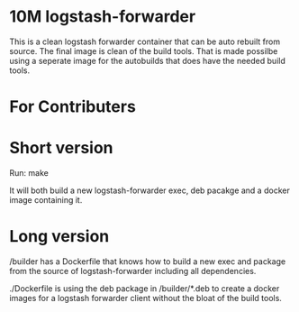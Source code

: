 10M logstash-forwarder
======================

This is a clean logstash forwarder container that can be auto rebuilt from source.
The final image is clean of the build tools.
That is made possilbe using a seperate image for the autobuilds that does have the needed build tools.


For Contributers
================

Short version
=============

Run:
make

It will both build a new logstash-forwarder exec, deb pacakge and a docker image containing it.

Long version
============
/builder has a Dockerfile that knows how to build a new exec and package from the source of logstash-forwarder including all dependencies.

./Dockerfile is using the deb package in /builder/*.deb to create a docker images for a logstash forwarder client without the bloat of the build tools.
